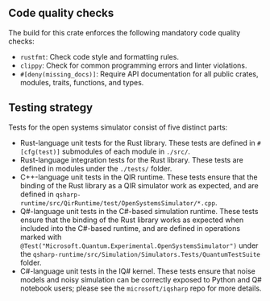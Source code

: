 ## Code quality checks

The build for this crate enforces the following mandatory code quality checks:

- `rustfmt`: Check code style and formatting rules.
- `clippy`: Check for common programming errors and linter violations.
- `#[deny(missing_docs)]`: Require API documentation for all public crates, modules, traits, functions, and types.

## Testing strategy

Tests for the open systems simulator consist of five distinct parts:

- Rust-language unit tests for the Rust library.
  These tests are defined in `#[cfg(test)]` submodules of each module in `./src/`.
- Rust-language integration tests for the Rust library.
  These tests are defined in modules under the `./tests/` folder.
- C++-language unit tests in the QIR runtime.
  These tests ensure that the binding of the Rust library as a QIR simulator work as expected, and are defined in `qsharp-runtime/src/QirRuntime/test/OpenSystemsSimulator/*.cpp`.
- Q#-language unit tests in the C#-based simulation runtime.
  These tests ensure that the binding of the Rust library works as expected when included into the C#-based runtime, and are defined in operations marked with `@Test("Microsoft.Quantum.Experimental.OpenSystemsSimulator")` under the `qsharp-runtime/src/Simulation/Simulators.Tests/QuantumTestSuite` folder.
- C#-language unit tests in the IQ# kernel.
  These tests ensure that noise models and noisy simulation can be correctly exposed to Python and Q# notebook users; please see the `microsoft/iqsharp` repo for more details.
